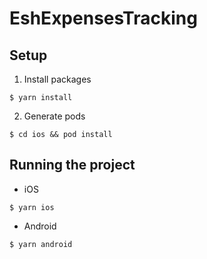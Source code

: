 # EshExpensesTracking

## Setup

1. Install packages  
```
$ yarn install
```

2. Generate pods  
```
$ cd ios && pod install
```

## Running the project  
* iOS  
```
$ yarn ios
```
* Android  
```
$ yarn android
```
